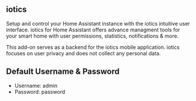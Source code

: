 ## iotics

Setup and control your Home Assistant instance with the iotics intuitive user interface. iotics for Home Assistant offers advance managment tools for your smart home with user permissions, statistics, notifications & more.

This add-on serves as a backend for the iotics mobile application. iotics focuses on user privacy and does not collect any personal data.


## Default Username & Password
- Username: admin
- Password: password

